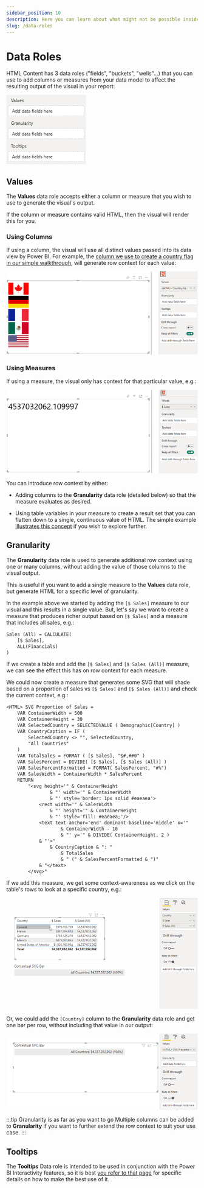 ```yaml
---
sidebar_position: 10
description: Here you can learn about what might not be possible inside Power BI.
slug: /data-roles
---
```


# Data Roles

HTML Content has 3 data roles ("fields", "buckets", "wells"...) that you can use to add columns or measures from your data model to affect the resulting output of the visual in your report:

![data-roles.png](./images/data-roles/data-roles.png "HTML Content data roles - Values, Granularity and Tooltips.")

## Values

The **Values** data role accepts either a column or measure that you wish to use to generate the visual's output.

If the column or measure contains valid HTML, then the visual will render this for you.

### Using Columns

If using a column, the visual will use all distinct values passed into its data view by Power BI. For example, the [column we use to create a country flag in our simple walkthrough](simple-example#making-the-country-flag), will generate row context for each value:

![flag-01-add-column.png](../getting-started/images/simple-example/flag-01-add-column.png "A HTML column that generates a flag from a remote API, rendered in our visual.")

### Using Measures

If using a measure, the visual only has context for that particular value, e.g.:

![sales-01-measure-context.png](../getting-started/images/simple-example/sales-01-measure-context.png "Adding a measure, changes context from rows, to a single value.")

You can introduce row context by either:

- Adding columns to the **Granularity** data role (detailed below) so that the measure evaluates as desired.

- Using table variables in your measure to create a result set that you can flatten down to a single, continuous value of HTML. The simple example [illustrates this concept](simple-example#option-2-encapsulate-data--content-within-measure) if you wish to explore further.

## Granularity

The **Granularity** data role is used to generate additional row context using one or many columns, without adding the value of those columns to the visual output.

This is useful if you want to add a single measure to the **Values** data role, but generate HTML for a specific level of granularity.

In the example above we started by adding the `[$ Sales]` measure to our visual and this results in a single value. But, let's say we want to create a measure that produces richer output based on `[$ Sales]` and a measure that includes all sales, e.g.:

```dax$
Sales (All) = CALCULATE(
    [$ Sales],
    ALL(Financials)
)
```

If we create a table and add the `[$ Sales]` and `[$ Sales (All)]` measure, we can see the effect this has on row context for each measure.

We could now create a measure that generates some SVG that will shade based on a proportion of sales vs `[$ Sales]` and `[$ Sales (All)]` and check the current context, e.g.:

```dax
<HTML> SVG Proportion of Sales =
    VAR ContainerWidth = 500
    VAR ContainerHeight = 30
    VAR SelectedCountry = SELECTEDVALUE ( Demographic[Country] )
    VAR CountryCaption = IF (
        SelectedCountry <> "", SelectedCountry,
        "All Countries"
    )
    VAR TotalSales = FORMAT ( [$ Sales], "$#,##0" )
    VAR SalesPercent = DIVIDE( [$ Sales], [$ Sales (All)] )
    VAR SalesPercentFormatted = FORMAT( SalesPercent, "#%")
    VAR SalesWidth = ContainerWidth * SalesPercent
    RETURN
        "<svg height='" & ContainerHeight
                & "' width='" & ContainerWidth
                & "' style='border: 1px solid #eaeaea'>
            <rect width='" & SalesWidth
                & "' height='" & ContainerHeight
                & "' style='fill: #eaeaea;'/>
            <text text-anchor='end' dominant-baseline='middle' x='"
                    & ContainerWidth - 10
                    & "' y='" & DIVIDE( ContainerHeight, 2 )
            & "'>"
                & CountryCaption & ": "
                    & TotalSales
                    & " (" & SalesPercentFormatted & ")"
            & "</text>
        </svg>"
```

If we add this measure, we get some context-awareness as we click on the table's rows to look at a specific country, e.g.:

![contextual-measure-with-table.gif](./images/data-roles/contextual-measure-with-table.gif "Adding a measure that displays contextual information based on cross-filtering from a table.")

Or, we could add the `[Country]` column to the **Granularity** data role and get one bar per row, without including that value in our output:

![contextual-measure-with-granularity.gif](./images/data-roles/contextual-measure-with-granularity.gif "Adding a a column to the Granularity data role to create extra row context.")

:::tip Granularity is as far as you want to go
Multiple columns can be added to **Granularity** if you want to further extend the row context to suit your use case.
:::

## Tooltips

The **Tooltips** Data role is intended to be used in conjunction with the Power BI Interactivity features, so it is best [you refer to that page](interactivity) for specific details on how to make the best use of it.
